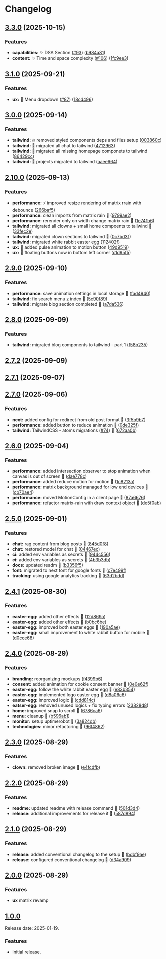 # Changelog

## [3.3.0](https://github.com/chicio/chicio-blog/compare/v3.1.0...v3.3.0) (2025-10-15)

### Features

* **capabilities:** :sparkles: DSA Section ([#93](https://github.com/chicio/chicio-blog/issues/93)) ([b984a81](https://github.com/chicio/chicio-blog/commit/b984a81a56c160dace17c5339729f956b4cd7d18))
* **content:** :sparkles: Time and space complexity ([#106](https://github.com/chicio/chicio-blog/issues/106)) ([1fc9ee3](https://github.com/chicio/chicio-blog/commit/1fc9ee33277013e38d4782f3dc98d392b7d46190))

## [3.1.0](https://github.com/chicio/chicio-blog/compare/v3.0.0...v3.1.0) (2025-09-21)

### Features

* **ux:** :lipstick: Menu dropdown ([#87](https://github.com/chicio/chicio-blog/issues/87)) ([18cd496](https://github.com/chicio/chicio-blog/commit/18cd4960cd76487bb983ceb5900e23bb3a728ad3))

## [3.0.0](https://github.com/chicio/chicio-blog/compare/v2.10.0...v3.0.0) (2025-09-14)

### Features

* **tailwind:** :fire: removed styled components deps and files setup ([003860c](https://github.com/chicio/chicio-blog/commit/003860ce3c5885bcb23ac0947848c55214ede761))
* **tailwind:** :lipstick: migrated all chat to tailwind ([4712963](https://github.com/chicio/chicio-blog/commit/4712963833242dbba511ad9edd4a4d11b3420207))
* **tailwind:** :lipstick: migrated all missing homepage componets to tailwind ([86429cc](https://github.com/chicio/chicio-blog/commit/86429ccec91ad84f84913c908e56a850690d1d04))
* **tailwind:** :lipstick: projects migrated to tailwind ([aaee664](https://github.com/chicio/chicio-blog/commit/aaee66432eabff48b1672813877d813d90e90401))

## [2.10.0](https://github.com/chicio/chicio-blog/compare/v2.9.0...v2.10.0) (2025-09-13)

### Features

* **performance:** :zap: improved resize rendering of matrix rrain with debounce ([266baf5](https://github.com/chicio/chicio-blog/commit/266baf5f9d0ae27379d8401e5827256ea0719263))
* **performance:** clean imports from matrix rain :rocket: ([9799ae2](https://github.com/chicio/chicio-blog/commit/9799ae2cd8024c6a76c23cca6f8cea998fd7be46))
* **performance:** rerender only on width change matrix rain :rocket: ([1e741b6](https://github.com/chicio/chicio-blog/commit/1e741b65cf1f1083d7ada7248565db559b793d77))
* **tailwind:** migrated all clowns + small home compoents to tailwind :rocket: ([33fec2e](https://github.com/chicio/chicio-blog/commit/33fec2e810d86a4a91b3bede7aff8e3c455ca841))
* **tailwind:** migrated clown sections to tailwind :rocket: ([0c7bd31](https://github.com/chicio/chicio-blog/commit/0c7bd317f2e8a8ef5148cd9a78116eda822431df))
* **tailwind:** migrated white rabbit easter egg ([112402f](https://github.com/chicio/chicio-blog/commit/112402fc9bff70aab5e2321ff9c613769c9bd485))
* **ux:** :lipstick: added pulse animation to motion button ([49d9519](https://github.com/chicio/chicio-blog/commit/49d95198bbb22499df2af9dcae5744be7b177312))
* **ux:** :lipstick: floating buttons now in bottom left corner ([c1d95f5](https://github.com/chicio/chicio-blog/commit/c1d95f5ee0baf6cf9f75a74b0d757e84f80399e7))

## [2.9.0](https://github.com/chicio/chicio-blog/compare/v2.8.0...v2.9.0) (2025-09-10)

### Features

* **performance:** save animation settings in local storage :rocket: ([fad4940](https://github.com/chicio/chicio-blog/commit/fad4940c7a3d92994d82fe4ccc4789a3bf14a2b6))
* **tailwind:** fix search menu z index :rocket: ([5c90f89](https://github.com/chicio/chicio-blog/commit/5c90f8931f21a922119b6e0555ffea6125a3d8f9))
* **tailwind:** migrate blog section completed :rocket: ([a7da536](https://github.com/chicio/chicio-blog/commit/a7da5367ae5ff09c084b92eb18f95020c3a08341))

## [2.8.0](https://github.com/chicio/chicio-blog/compare/v2.7.2...v2.8.0) (2025-09-09)

### Features

* **tailwind:** migrated blog components to tailwind - part 1 ([f58b235](https://github.com/chicio/chicio-blog/commit/f58b2353cc0af0a3fb5cb5fc2d9711142af7f7e5))

## [2.7.2](https://github.com/chicio/chicio-blog/compare/v2.7.1...v2.7.2) (2025-09-09)

## [2.7.1](https://github.com/chicio/chicio-blog/compare/v2.7.0...v2.7.1) (2025-09-07)

## [2.7.0](https://github.com/chicio/chicio-blog/compare/v2.6.0...v2.7.0) (2025-09-06)

### Features

* **next:** added config for redirect from old post format :rocket: ([3f5b9b7](https://github.com/chicio/chicio-blog/commit/3f5b9b7f86d3b3963c9c56eccea67834ea5e473e))
* **performance:** added button to reduce animation :rocket: ([0de325f](https://github.com/chicio/chicio-blog/commit/0de325fa4499566029bf5b1febcf557e7e04181b))
* **tailwind:** TailwindCSS  - atoms migrations ([#74](https://github.com/chicio/chicio-blog/issues/74)) :rocket: ([672aa0b](https://github.com/chicio/chicio-blog/commit/672aa0bf53784a549333147b04a61ff58a5c246c))

## [2.6.0](https://github.com/chicio/chicio-blog/compare/v2.5.0...v2.6.0) (2025-09-04)

### Features

* **performance:** added intersection observer to stop animation when canvas is out of screen :rocket: ([dae778c](https://github.com/chicio/chicio-blog/commit/dae778c4cd4eddf553edc30efacbe359bb9c8b19))
* **performance:** added reduce motion for motion :rocket: ([1c8213a](https://github.com/chicio/chicio-blog/commit/1c8213ab25cd1e09c7d2670d53e7a00f1f86ab73))
* **performance:** matrix background managed for low end devices :rocket: ([cb70ae4](https://github.com/chicio/chicio-blog/commit/cb70ae4612e8b9a13713599057a9d0f2faf1f2be))
* **performance:** moved MotionConfig in a client page :rocket: ([87a6676](https://github.com/chicio/chicio-blog/commit/87a667605f86a4bfe7f1400b8cf72bc4cacccd3b))
* **performance:** refactor matrix-rain with draw context object :rocket: ([de5f0ab](https://github.com/chicio/chicio-blog/commit/de5f0aba7320f5f5b006b3101168d8d89e6819c2))

## [2.5.0](https://github.com/chicio/chicio-blog/compare/v2.4.1...v2.5.0) (2025-09-01)

### Features

* **chat:** rag content from blog posts :rocket: ([845d0f8](https://github.com/chicio/chicio-blog/commit/845d0f82fa0dde4f6e392e73d101e93ebc1e0950))
* **chat:** restored model for chat :rocket: ([04467ec](https://github.com/chicio/chicio-blog/commit/04467ec55365eddd2f7939a55adff1eaf92b2cbc))
* **ci:** added env variables as secrets :rocket: ([944c556](https://github.com/chicio/chicio-blog/commit/944c556a6cb669c4928bc2b0daea0d5492a865d9))
* **ci:** added env variables as secrets :rocket: ([4b3b3db](https://github.com/chicio/chicio-blog/commit/4b3b3db22fd104e781dfb83bb39c0e8889124c19))
* **docs:** updated readm :rocket: ([b3356f5](https://github.com/chicio/chicio-blog/commit/b3356f5e43b91aea9910c44000eb6a4ed5781659))
* **font:** migrated to next font for google fonts :rocket: ([c7e499f](https://github.com/chicio/chicio-blog/commit/c7e499ff2e9bcd1cdb8c0207d332be11d6395e1d))
* **tracking:** using google analytics tracking :rocket: ([63d2bdd](https://github.com/chicio/chicio-blog/commit/63d2bdd7509d13258c64993728916a1b3bc08c35))

## [2.4.1](https://github.com/chicio/chicio-blog/compare/v2.4.0...v2.4.1) (2025-08-30)

### Features

* **easter-egg:** added other effects :rocket: ([12d869a](https://github.com/chicio/chicio-blog/commit/12d869a79de6860635bdbbccc0a61b2948f76d6f))
* **easter-egg:** added other effects :rocket: ([b0bc6be](https://github.com/chicio/chicio-blog/commit/b0bc6beb0b9e19fc00eff1f6e25e3902587887e0))
* **easter-egg:** improved both easter eggs :rocket: ([190a5ae](https://github.com/chicio/chicio-blog/commit/190a5ae25359adb60013cec0f84b845a57f86560))
* **easter-egg:** small improvement to white rabbit button for mobile :rocket: ([d0cce68](https://github.com/chicio/chicio-blog/commit/d0cce6846220f25eeea202c434618fd0b15cd489))

## [2.4.0](https://github.com/chicio/chicio-blog/compare/v2.3.0...v2.4.0) (2025-08-29)

### Features

* **branding:** reorganizing mockups ([f4399b6](https://github.com/chicio/chicio-blog/commit/f4399b6bc9a9e014811ae7484e70584c7f4a72b9))
* **consent:** added animation for cookie consent banner :rocket: ([0e0e62f](https://github.com/chicio/chicio-blog/commit/0e0e62f85fb7bac60cc1546e8e2f6ba9deaea99c))
* **easter-egg:** follow the white rabbit easter egg :rocket: ([e83b354](https://github.com/chicio/chicio-blog/commit/e83b35406e3c42a54cd1fc9179a67bad83fb9616))
* **easter-egg:** implemented logo easter egg :rocket: ([d8a06c6](https://github.com/chicio/chicio-blog/commit/d8a06c6888af618b22385429375bb031480320b8))
* **easter-egg:** improved logic :rocket: ([cdd814c](https://github.com/chicio/chicio-blog/commit/cdd814c6db14b08005691831085db6c8dff8b5ac))
* **eatser-egg:** removed unused logics + fix typing errors ([23828d8](https://github.com/chicio/chicio-blog/commit/23828d8c591f482add8c4f279987f8d7953b4bb8))
* **home:** improved snap to scroll :rocket: ([6786ca6](https://github.com/chicio/chicio-blog/commit/6786ca6b08c8ce7f0a060e35fb57a82129817e96))
* **menu:** cleanup :rocket: ([b596ab1](https://github.com/chicio/chicio-blog/commit/b596ab18897988a49fe3fb65969c6dd8b15855d6))
* **monitor:** setup uptimerobot :rocket: ([3a824db](https://github.com/chicio/chicio-blog/commit/3a824db83bc7a0ad1318a702afbec705d154dfdb))
* **technologies:** minor refactoring :rocket: ([96f4862](https://github.com/chicio/chicio-blog/commit/96f4862976b9c6c240d7976a6fc8d41dc7779615))

## [2.3.0](https://github.com/chicio/chicio-blog/compare/v2.2.0...v2.3.0) (2025-08-29)

### Features

* **clown:** removed broken image :rocket: ([e4fcdfb](https://github.com/chicio/chicio-blog/commit/e4fcdfbae3005d3937952172e1d4a1563de6d891))

## [2.2.0](https://github.com/chicio/chicio-blog/compare/v2.1.0...v2.2.0) (2025-08-29)

### Features

* **readme:** updated readme with release command :rocket: ([501d3d4](https://github.com/chicio/chicio-blog/commit/501d3d4f00f641bdae8587890315e2f2a150bb35))
* **release:** additional improvements for release it :rocket: ([587d894](https://github.com/chicio/chicio-blog/commit/587d8944f1fa2680da972d23390fd72d31724ae1))

## [2.1.0](https://github.com/chicio/chicio-blog/compare/v2.0.0...v2.1.0) (2025-08-29)

### Features

* **release:** added conventional changelog to the setup :rocket: ([bdbf9ae](https://github.com/chicio/chicio-blog/commit/bdbf9ae8ccd3befed12241a536b0d2a0ee440ef5))
* **release:** configured conventional changelog :rocket: ([d34a909](https://github.com/chicio/chicio-blog/commit/d34a909325c89e34d8f413564cc87e617ef72dcf))

## [2.0.0](https://github.com/chicio/chicio-blog/compare/v2.0.0...v2.1.0) (2025-08-29)

### Features

* **ux** matrix revamp

## [1.0.0](https://github.com/chicio/chicio-blog/releases/tag/v1.0.0)

Release date: 2025-01-19.

### Features

- Initial release.
